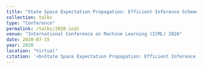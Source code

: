 ```yaml
---
title: "State Space Expectation Propagation: Efficient Inference Schemes for Temporal Gaussian Processes"
collection: talks
type: "Conference"
permalink: /talks/2020-icml
venue: "International Conference on Machine Learning (ICML) 2020"
date: 2020-07-15
year: 2020
location: "Virtual"
citation: '<b>State Space Expectation Propagation: Efficient Inference Schemes for Temporal Gaussian Processes</b>.'
---
```

